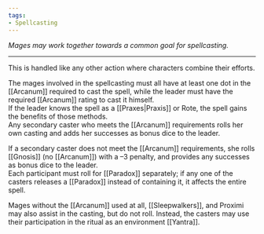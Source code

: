 ```yaml
---
tags:
- Spellcasting
---
```


_Mages may work together towards a common goal for spellcasting._

---

This is handled like any other action where characters combine their efforts.

The mages involved in the spellcasting must all have at least one dot in the [[Arcanum]] required to cast the spell, while the leader must have the required [[Arcanum]] rating to cast it himself.\
If the leader knows the spell as a [[Praxes|Praxis]] or Rote, the spell gains the benefits of those methods.\
Any secondary caster who meets the [[Arcanum]] requirements rolls her own casting and adds her successes as bonus dice to the leader.

If a secondary caster does not meet the [[Arcanum]] requirements, she rolls [[Gnosis]] (no [[Arcanum]]) with a –3 penalty, and provides any successes as bonus dice to the leader.\
Each participant must roll for [[Paradox]] separately; if any one of the casters releases a [[Paradox]] instead of containing it, it affects the entire spell.

Mages without the [[Arcanum]] used at all, [[Sleepwalkers]], and Proximi may also assist in the casting, but do not roll. Instead, the casters may use their participation in the ritual as an environment [[Yantra]].